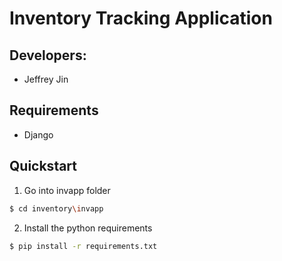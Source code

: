 # Inventory Tracking Application

## Developers:

* Jeffrey Jin

## Requirements
* Django

## Quickstart

1. Go into invapp folder
```bash
$ cd inventory\invapp
```
2. Install the python requirements
```bash
$ pip install -r requirements.txt
```

